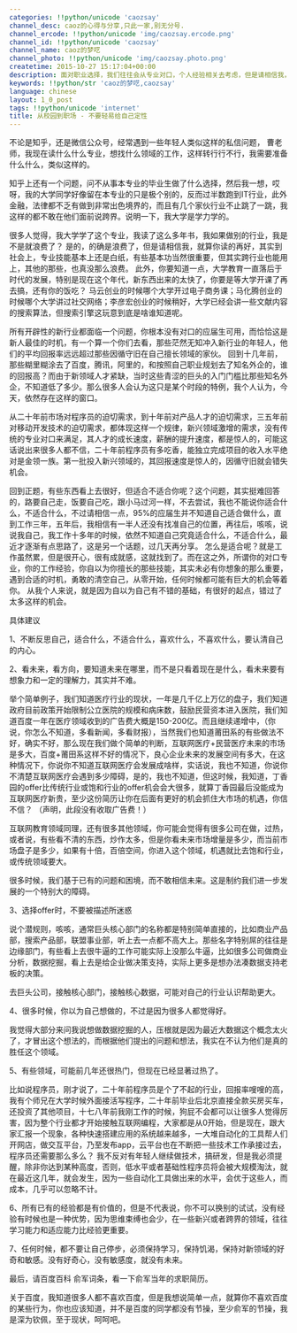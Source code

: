 ```yaml
---
categories: !!python/unicode 'caozsay'
channel_desc: caoz的心得与分享,只此一家,别无分号.
channel_ercode: !!python/unicode 'img/caozsay.ercode.png'
channel_id: !!python/unicode 'caozsay'
channel_name: caoz的梦呓
channel_photo: !!python/unicode 'img/caozsay.photo.png'
createtime: 2015-10-27 15:17:04+00:00
description: 面对职业选择，我们往往会从专业对口，个人经验相关去考虑，但是请相信我，对于绝大部分应届生，你真的并不知道自己最擅长的是什么。
keywords: !!python/str 'caoz的梦呓,caozsay'
language: chinese
layout: 1_0_post
tags: !!python/unicode 'internet'
title: 从校园到职场 - 不要轻易给自己定性
---
```

<div class="rich_media_content" id="js_content">
<p>
         不论是知乎，还是微信公众号，经常遇到一些年轻人类似这样的私信问题， 曹老师，我现在读什么什么专业，想找什么领域的工作，这样转行行不行，我需要准备什么什么，类似这样的。
        </p>
<p>
</p>
<p>
         知乎上还有一个问题，问不从事本专业的毕业生做了什么选择，然后我一想，哎呀，我的大学同学好像留在本专业的只是极个别的，反而过半数跑到IT行业，此外金融，法律都不乏有做到非常出色境界的，而且有几个家伙行业不止跳了一跳，我这样的都不敢在他们面前说跨界。说明一下，我大学是学力学的。
        </p>
<p>
</p>
<p>
         很多人觉得，我大学学了这个专业，我读了这么多年书，我如果做别的行业，我是不是就浪费了？ 是的，的确是浪费了，但是请相信我，就算你读的再好，其实到社会上，专业技能基本上还是白纸，有些基本功当然很重要，但其实跨行业也能用上，其他的那些，也真没那么浪费。 此外，你要知道一点，大学教育一直落后于时代的发展，特别是现在这个年代，新东西出来的太快了，你要是等大学开课了再去搞，还有你的饭吃？ 马云创业的时候哪个大学开过电子商务课；马化腾创业的时候哪个大学讲过社交网络；李彦宏创业的时候稍好，大学已经会讲一些文献内容的搜索算法，但搜索引擎这玩意到底是啥谁知道呢。
        </p>
<p>
</p>
<p>
         所有开辟性的新行业都面临一个问题，你根本没有对口的应届生可用，而恰恰这是新人最佳的时机，有一个算一个你们去看，那些茫然无知冲入新行业的年轻人，他们的平均回报率远远超过那些因循守旧在自己擅长领域的家伙。 回到十几年前，那些糊里糊涂去了百度，腾讯，阿里的，和按照自己职业规划去了知名外企的，谁的回报高？而由于新领域人才紧缺，当时这些青涩的巨头的入门门槛比那些知名外企，不知道低了多少。那么很多人会认为这只是某个时段的特例，我个人认为，今天，依然存在这样的窗口。
        </p>
<p>
</p>
<p>
         从二十年前市场对程序员的迫切需求，到十年前对产品人才的迫切需求，三五年前对移动开发技术的迫切需求，都体现这样一个规律，新兴领域激增的需求，没有传统的专业对口来满足，其人才的成长速度，薪酬的提升速度，都是惊人的，可能这话说出来很多人都不信，二十年前程序员有多吃香，能独立完成项目的收入水平绝对是金领一族。第一批投入新兴领域的，其回报速度是惊人的，因循守旧就会错失机会。
        </p>
<p>
</p>
<p>
         回到正题，有些东西看上去很好，但适合不适合你呢？这个问题，其实挺难回答的，路要自己走，饭要自己吃，跟小马过河一样，不去尝试，我也不能说你适合什么，不适合什么，不过请相信一点，95%的应届生并不知道自己适合做什么，直到工作三年，五年后，我相信有一半人还没有找准自己的位置，再往后，咳咳，说说我自己，我工作十多年的时候，依然不知道自己究竟适合什么，不适合什么，最近才逐渐有点思路了，这是另一个话题，过几天再分享。 怎么是适合呢？就是工作虽然累，但是很开心，很有成就感，这就找到了。而在这之外，所谓你的对口专业，你的工作经验，你自以为你擅长的那些技能，其实未必有你想象的那么重要，遇到合适的时机，勇敢的清空自己，从零开始，任何时候都可能有巨大的机会等着你。 从我个人来说，就是因为自以为自己有不错的基础，有很好的起点，错过了太多这样的机会。
        </p>
<p>
</p>
<p>
         具体建议
        </p>
<p>
         1、不断反思自己，适合什么，不适合什么，喜欢什么，不喜欢什么，要认清自己的内心。
        </p>
<p>
</p>
<p>
         2、看未来，看方向，要知道未来在哪里，而不是只看着现在是什么，看未来要有想象力和一定的理解力，其实并不难。
        </p>
<p>
</p>
<p>
         举个简单例子，我们知道医疗行业的现状，一年是几千亿上万亿的盘子，我们知道政府目前政策开始限制公立医院的规模和病床数，鼓励民营资本进入医院，我们知道百度一年在医疗领域收到的广告费大概是150-200亿。而且继续递增中，（你说，你怎么不知道，多看新闻，多看财报），当然我们也知道莆田系的有些做法不好，确实不好，那么现在我们做个简单的判断，互联网医疗+民营医疗未来的市场是多大，百度+莆田系这样不好的情况下，良心企业未来的发展空间有多大，在这种情况下，你说你不知道互联网医疗会发展成啥样，实话说，我也不知道，你说你不清楚互联网医疗会遇到多少障碍，是的，我也不知道，但这时候，我知道，丁香园的offer比传统行业或饱和行业的offer机会会大很多，就算丁香园最后没能成为互联网医疗新贵，至少这份简历让你在后面有更好的机会抓住大市场的机遇，你信不信？ （声明，此段没有收取广告费！）
        </p>
<p>
</p>
<p>
         互联网教育领域同理，还有很多其他领域，你可能会觉得有很多公司在做，过热，或者说，有些看不清的东西，炒作太多，但是你看未来市场增量是多少，而当前市场盘子是多少，如果有十倍，百倍空间，你进入这个领域，机遇就比去饱和行业，或传统领域要大。
        </p>
<p>
</p>
<p>
         很多时候，我们基于已有的问题和困境，而不敢相信未来。这是制约我们进一步发展的一个特别大的障碍。
        </p>
<p>
</p>
<p>
         3、选择offer时，不要被描述所迷惑
        </p>
<p>
         说个潜规则，咳咳，通常巨头核心部门的名称都是特别简单直接的，比如商业产品部，搜索产品部，联盟事业部，听上去一点都不高大上。那些名字特别屌的往往是边缘部门，有些看上去很牛逼的工作可能实际上没那么牛逼，比如很多公司做商业分析，数据挖掘，看上去是给企业做决策支持，实际上更多是想办法凑数据支持老板的决策。
        </p>
<p>
         去巨头公司，接触核心部门，接触核心数据，可能对自己的行业认识帮助更大。
        </p>
<p>
</p>
<p>
         4、很多时候，你以为自己想做的，不过是因为很多人都觉得好。
        </p>
<p>
         我觉得大部分来问我说想做数据挖掘的人，压根就是因为最近大数据这个概念太火了，才冒出这个想法的，而根据他们提出的问题和想法，我实在不认为他们是真的胜任这个领域。
        </p>
<p>
</p>
<p>
         5、有些领域，可能前几年还很热门，但现在已经显著过热了。
        </p>
<p>
         比如说程序员，刚才说了，二十年前程序员是个了不起的行业，回报率嗖嗖的高，我有个师兄在大学时候外面接活写程序，二十年前毕业后北京直接全款买房买车，还投资了其他项目，十七八年前我刚工作的时候，狗屁不会都可以让很多人觉得厉害，因为整个行业都才开始接触互联网编程，大家都是从0开始，但是现在，跟大家汇报一个现象，各种快速搭建应用的系统越来越多，一大堆自动化的工具帮人们开网店，做交互平台，乃至发布app，云平台也在不断把一些技术工作承接过去，程序员还需要那么多么？ 我不反对有年轻人继续做技术，搞研发，但是我必须提醒，除非你达到某种高度，否则，低水平或者基础性程序员将会被大规模淘汰，就在最近这几年，就会发生，因为一些自动化工具做出来的水平，会优于这些人，而成本，几乎可以忽略不计。
        </p>
<p>
</p>
<p>
         6、所有已有的经验都是有价值的，但是不代表说，你不可以换别的试试，没有经验有时候也是一种优势，因为思维束缚也会少，在一些新兴或者跨界的领域，往往学习能力和适应能力比经验更重要。
        </p>
<p>
</p>
<p>
         7、任何时候，都不要让自己停步，必须保持学习，保持饥渴，保持对新领域的好奇和敏感。没有好奇心，没有敏感度，就没有未来。
        </p>
<p>
</p>
<p>
         最后，请百度百科 俞军词条，看一下俞军当年的求职简历。
        </p>
<p>
</p>
<p>
         关于百度，我知道很多人都不喜欢百度，但是我想说简单一点，就算你不喜欢百度的某些行为，你也应该知道，并不是百度的同学都没有节操，至少俞军的节操，我是深为钦佩，至于现状，呵呵吧。
        </p>
</div>